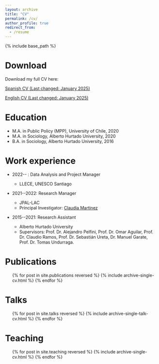 ```yaml
---
layout: archive
title: "CV"
permalink: /cv/
author_profile: true
redirect_from:
  - /resume
---
```


{% include base_path %}

Download
======

Download my full CV here:                    
<p><a href = "https://github.com/aotaeguim/CV/raw/main/CV_AOtaegui_ES.pdf">Spanish CV (Last changed: January 2025)</a></p>
<p><a href = "https://github.com/aotaeguim/CV/raw/main/CV_AOtaegui_EN.pdf">English CV (Last changed: January 2025)</a></p>


Education
======
<!--- DPhil in Sociology, University of Oxford, 2024-- --->

* M.A. in Public Policy (MPP), University of Chile, 2020
* M.A. in Sociology, Alberto Hurtado University, 2020
* B.A. in Sociology, Alberto Hurtado University, 2016

Work experience
======
* 2022-- : Data Analysis and Project Manager
  
  * LLECE, UNESCO Santiago

    <!--- Supervisor: [Dr. Georg Lorenz](https://www.uni-leipzig.de/en/profile/mitarbeiter/dr-georg-lorenz) -->
  
* 2021--2022: Research Manager
  
  * JPAL-LAC
  * Principal Investigator: [Claudia Martinez](https://sites.google.com/site/clpmartineza/)
  
* 2015--2021: Research Assistant

  * Alberto Hurtado University
  * Supervisors: Prof. Dr. Alejandro Pelfini, Prof. Dr. Omar Aguilar, Prof. Dr. Claudio Ramos, Prof. Dr. Sebastián Ureta, Dr. Manuel Garate, Prof. Dr. Tomas Undurraga. 

Publications
======
  <ul>{% for post in site.publications reversed %}
    {% include archive-single-cv.html %}
  {% endfor %}</ul>

Talks
======
  <ul>{% for post in site.talks reversed %}
    {% include archive-single-talk-cv.html  %}
  {% endfor %}</ul>

Teaching
======
  <ul>{% for post in site.teaching reversed %}
    {% include archive-single-cv.html %}
  {% endfor %}</ul>
